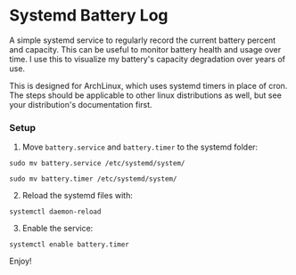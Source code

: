 # Systemd Battery Log

A simple systemd service to regularly record the current battery percent and capacity. This can be useful to monitor battery health and usage over time. I use this to visualize my battery's capacity degradation over years of use.

This is designed for ArchLinux, which uses systemd timers in place of cron. The steps should be applicable to other linux distributions as well, but see your distribution's documentation first.

### Setup

1. Move `battery.service` and `battery.timer` to the systemd folder:

`sudo mv battery.service /etc/systemd/system/`

`sudo mv battery.timer /etc/systemd/system/`

2. Reload the systemd files with:

`systemctl daemon-reload`

3. Enable the service:

`systemctl enable battery.timer`

Enjoy!
